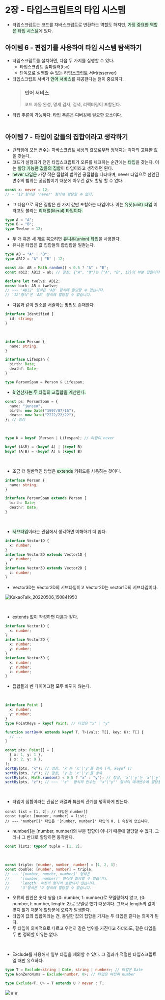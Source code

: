 # 2장 - 타입스크립트의 타입 시스템

- 타입스크립트는 코드를 자바스크립트로 변환하는 역할도 하지만, <span style="background-color: #dcffe4">가장 중요한 역할은 타입 시스템</span>에 있다.

## 아이템 6 - 편집기를 사용하여 타입 시스템 탐색하기

- 타입스크립트를 설치하면, 다음 두 가지를 실행할 수 있다.
  - 타입스크립트 컴파일러(tsc)
  - 단독으로 실행할 수 있는 타입스크립트 서버(tsserver)
- 타입스크립트 서버가 <span style="background-color: #dcffe4">언어 서비스</span>를 제공한다는 점이 중요하다.
  > ### 언어 서비스
  >
  > 코드 자동 완성, 명세 검사, 검색, 리팩터링이 포함된다.
- 타입 추론이 가능하다. 타입 추론은 디버깅에 필요한 요소이다.
  <br /><br/>

## 아이템 7 - 타입이 값들의 집합이라고 생각하기

- 런타임에 모든 변수는 자바스크립트 세상의 값으로부터 정해지는 각자의 고유한 값을 갖는다.
- 코드가 실행되기 전인 타입스크립트가 오류를 체크하는 순간에는 <span style="background-color: #dcffe4">타입</span>을 갖는다. 이는 <span style="background-color: #dcffe4">할당 가능한 값들의 집합</span>이 타입이라고 생각하면 된다.
- <span style="background-color: #dcffe4">never 타입은</span> 가장 작은 집합의 범위인 공집합을 나타내며, never 타입으로 선언된 변수의 범위는 공집합이기 때문에 아무런 값도 할당 할 수 없다.

```typescript
const x: never = 12;
// ~ '12'형식은 'never' 형식에 할당할 수 없다.
```

- 그 다음으로 작은 집합은 한 가지 값만 포함하는 타입이다. 이는 <span style="background-color: #dcffe4">유닛(unit) 타입</span> 이라고도 불리는 <span style="background-color: #dcffe4">리터럴(literal) 타입이다.</span>

```typescript
type A = "A";
type B = "B";
type Twelve = 12;
```

- 두 개 혹은 세 개로 묶으려면 <span style="background-color: #dcffe4">유니온(union) 타입</span>을 사용한다.
- 유니온 타입은 값 집합들의 합집합을 일컫는다.

```typescript
type AB = "A" | "B";
type AB12 = "A" | "B" | 12;
```

```typescript
const ab: AB = Math.random() < 0.5 ? "A" : "B";
const ab12: AB12 = ab; // 정상, {"A", "B"}는 {"A", "B", 12}의 부분 집합이다.

declare let twelve: AB12;
const back: AB = twelve;
// ~~~ 'AB12' 형식은 'AB' 형식에 할당할 수 없습니다.
// '12'형식'은 'AB' 형식에 할당할 수 없습니다.
```

- 다음과 같이 원소를 서술하는 방법도 존재한다.

```typescript
interface Identified {
  id: string;
}
```

<br />

```typescript
interface Person {
  name: string;
}

interface Lifespan {
  birth: Date;
  death?: Date;
}

type PersonSpan = Person & Lifespan;
```

- <span style="background-color: #dcffe4">& 연산자는 두 타입의 교집합을 계산한다.</span>

```typescript
const ps: PersonSpan = {
  name: "junseo",
  birth: new Date("1997/07/16"),
  deate: new Date("2222/22/22"),
}; // 정상
```

<br />

```typescript
type K = keyof (Person | Lifespan); // 타입이 never
```

```typescript
keyof (A&B) = (keyof A) | (keyof B)
keyof (A|B) = (keyof A) & (keyof B)
```

<br />

- 조금 더 일반적인 방법은 <span style="background-color: #dcffe4">extends</span> 키워드를 사용하는 것이다.

```typescript
interface Person {
  name: string;
}

interface PersonSpan extends Person {
  birth: Date;
  death?: Date;
}
```

<br />

- <span style="background-color: #dcffe4">서브타입</span>이라는 관점에서 생각하면 이해하기 더 쉽다.

```typescript
interface Vector1D {
  x: number;
}
interface Vector2D extends Vector1D {
  y: number;
}
interface Vector3D extends Vector2D {
  z: number;
}
```

- Vector3D는 Vector2D의 서브타입이고 Vector2D는 vector1D의 서브타입이다.

![KakaoTalk_20220506_150841950](https://user-images.githubusercontent.com/28842641/167076579-1b8d455f-9ebd-4ff2-9e54-eb352296d3ef.jpg)

<br />

- extends 없이 작성하면 다음과 같다.

```typescript
interface Vector1D {
  x: number;
}
interface Vector2D {
  x: number;
  y: number;
}
interface Vector3D {
  x: number;
  y: number;
  z: number;
}
```

- 집합들과 벤 다이어그램 모두 바뀌지 않는다.

<br />

```typescript
interface Point {
  x: number;
  y: number;
}
type PointKeys = keyof Point; // 타입은 "x" | "y"

function sortBy<K extends keyof T, T>(vals: T[], key: K): T[] {
  // ...
}

const pts: Point[] = [
  { x: 1, y: 1 },
  { x: 2, y: 0 },
];
sortBy(pts, "x"); // 정상, 'x'는 'x'|'y'를 상속 (즉, keyof T)
sortBy(pts, "y"); // 정상, 'y'는 'x'|'y'를 상속
sortBy(pts, Math.random() < 0.5 ? "x" : "y"); // 정상, 'x'|'y'는 'x'|'y'를 상속
sortBy(pts, "z"); // ~~~ '"z"' 형식의 인수는 '"x"|"y"' 형식의 매개변수에 할당될 수 없습니다.
```

<br />

- 타입이 집합이라는 관점은 배열과 튜플의 관계를 명확하게 만든다.

```typesript
const list = [1, 2]; // 타입은 number[]
const tuple: [number, number] = list;
// ~~~ 'number[]' 타입은 '[number, number]' 타입의 0, 1 속성에 없습니다.
```

- number[]는 [number, number]의 부분 집합이 아니기 때문에 할당할 수 없다. 그러나 그 반대로 할당하면 동작한다.

```typescript
const list2: typeof tuple = [1, 2];
```

<br />

```typescript
const triple: [number, number, number] = [1, 2, 3];
const double: [number, number] = triple;
// ~~~ '[number, numebr, number]' 형식은
//     '[number, number]' 형식에 할당할 수 없습니다.
//     'length' 속성의 형식이 호환되지 않습니다.
//     '3'형식은 '2'형식에 할당할 수 없습니다.
```

- 오류의 원인은 숫자 쌍을 {0: number, 1: number}로 모델링하지 않고, {0: number, l: number, length: 2}로 모델링 했기 때문이다. 그래서 length의 값이 맞지 않기 때문에 할당문에 오류가 발생한다.
- 타입이 값의 집합이라는 건, 동일한 값의 집합을 가지는 두 타입은 같다는 의미가 된다.
- 두 타입이 의미적으로 다르고 우연히 같은 범위를 가진다고 하더라도, 같은 타입을 두 번 정의할 이유는 없다.

<br />

- Exclude를 사용해서 일부 타입을 제외할 수 있다. 그 결과가 적절한 타입스크립트일 때만 유효하다.

```typescript
type T = Exclude<string | Date, string | number>; // 타입은 Date
type NonZeroNums = Exclude<number, 0>; // 타입은 여전히 number
```

```typescript
type Exclude<T, U> = T extends U ? never : T;
```

![ㅎㅎ](https://user-images.githubusercontent.com/28842641/167082666-088b1239-d75d-4c06-80e0-75f3eb4fd5e3.jpg)
